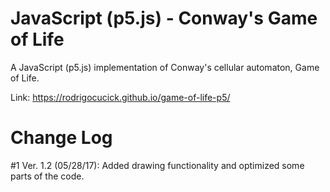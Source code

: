 # JavaScript (p5.js) - Conway's Game of Life

A JavaScript (p5.js) implementation of Conway's cellular automaton, Game of Life.

Link: https://rodrigocucick.github.io/game-of-life-p5/

# Change Log

#1 Ver. 1.2 (05/28/17): Added drawing functionality and optimized some parts of the code.
